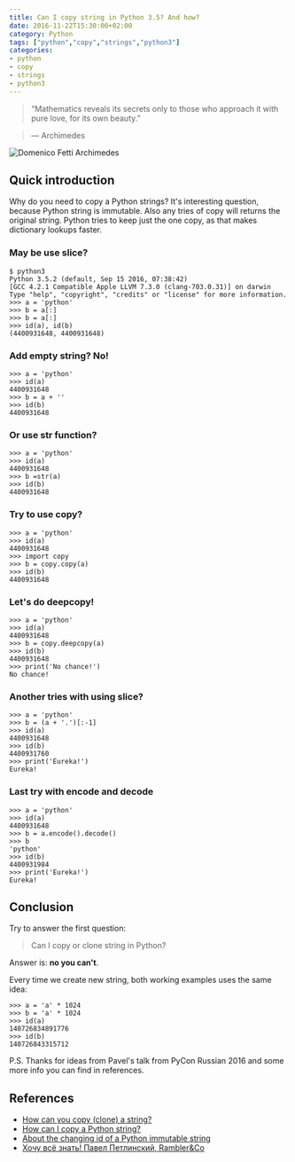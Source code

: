 ```yaml
---
title: Can I copy string in Python 3.5? And how?
date: 2016-11-22T15:30:00+02:00
category: Python
tags: ["python","copy","strings","python3"]
categories:
- python
- copy
- strings
- python3
---
```


> “Mathematics reveals its secrets only to those who approach it with pure love, for its own beauty.”

> ― Archimedes

![Domenico Fetti Archimedes](/450px-Domenico-Fetti_Archimedes_1620.jpg)

## Quick introduction
Why do you need to copy a Python strings? It's interesting question, 
because Python string is immutable. Also any tries of copy will returns
the original string. Python tries to keep just the one copy, 
as that makes dictionary lookups faster.


### May be use slice?
```
$ python3
Python 3.5.2 (default, Sep 15 2016, 07:38:42)
[GCC 4.2.1 Compatible Apple LLVM 7.3.0 (clang-703.0.31)] on darwin
Type "help", "copyright", "credits" or "license" for more information.
>>> a = 'python'
>>> b = a[:]
>>> b = a[:]
>>> id(a), id(b)
(4400931648, 4400931648)
```

### Add empty string? No!
```
>>> a = 'python'
>>> id(a)
4400931648
>>> b = a + ''
>>> id(b)
4400931648  
```

### Or use str function?
```
>>> a = 'python'
>>> id(a)
4400931648
>>> b =str(a)
>>> id(b)
4400931648
```

### Try to use copy?
```
>>> a = 'python'
>>> id(a)
4400931648
>>> import copy
>>> b = copy.copy(a)
>>> id(b)
4400931648
```

### Let's do deepcopy!
```
>>> a = 'python'
>>> id(a)
4400931648
>>> b = copy.deepcopy(a)
>>> id(b)
4400931648
>>> print('No chance!')
No chance!
```

### Another tries with using slice?

```
>>> a = 'python'
>>> b = (a + '.')[:-1]
>>> id(a)
4400931648
>>> id(b)
4400931760
>>> print('Eureka!')
Eureka!
```

### Last try with encode and decode
```
>>> a = 'python'
>>> id(a)
4400931648
>>> b = a.encode().decode()
>>> b
'python'
>>> id(b)
4400931984
>>> print('Eureka!')
Eureka!
```


## Conclusion
Try to answer the first question: 

> Can I copy or clone string in Python?

Answer is: **no you can't**. 

Every time we create new string, both working examples 
uses the same idea:
```
>>> a = 'a' * 1024
>>> b = 'a' * 1024
>>> id(a)
140726834891776
>>> id(b)
140726843315712
```
P.S. Thanks for ideas from Pavel's talk from PyCon Russian 2016 and some 
more info you can find in references.

## References
- [How can you copy (clone) a string?](https://mail.python.org/pipermail/python-list/2000-October/034442.html)
- [How can I copy a Python string?](http://stackoverflow.com/questions/24804453/how-can-i-copy-a-python-string)
- [About the changing id of a Python immutable string](http://stackoverflow.com/questions/24245324/about-the-changing-id-of-a-python-immutable-string/24245514#24245514)
- [Хочу всё знать! Павел Петлинский, Rambler&Co](https://www.youtube.com/watch?v=wWEy5DkvH4Q)
